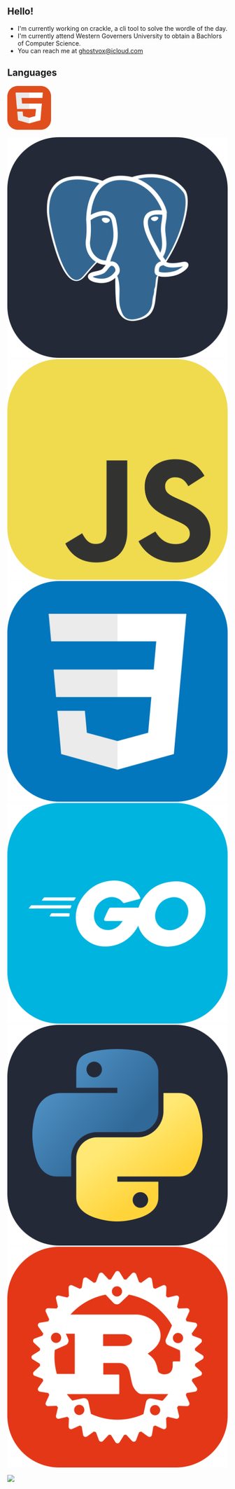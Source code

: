 ## Hello!
- I'm currently working on crackle, a cli tool to solve the wordle of the day.
- I'm currently attend Western Governers University to obtain a Bachlors of Computer Science.
- You can reach me at ghostvox@icloud.com
## Languages
<img src="https://github.com/tandpfun/skill-icons/blob/main/icons/HTML.svg" width=100>

![postgreSql](https://github.com/tandpfun/skill-icons/blob/main/icons/PostgreSQL-Dark.svg)
![javascript](https://github.com/tandpfun/skill-icons/blob/main/icons/JavaScript.svg)
![CSS](https://github.com/tandpfun/skill-icons/blob/main/icons/CSS.svg)
![Golang](https://github.com/tandpfun/skill-icons/blob/main/icons/GoLang.svg)
![python](https://github.com/tandpfun/skill-icons/blob/main/icons/Python-Dark.svg)
![Rust](https://github.com/tandpfun/skill-icons/blob/main/icons/Rust.svg)

<!--
**GhostVox/GhostVox** is a ✨ _special_ ✨ repository because its `README.md` (this file) appears on your GitHub profile.

Here are some ideas to get you started:

- 🔭 I’m currently working on ...
- 🌱 I’m currently learning ...
- 👯 I’m looking to collaborate on ...
- 🤔 I’m looking for help with ...
- 💬 Ask me about ...
- 📫 How to reach me: ...
- 😄 Pronouns: ...
- ⚡ Fun fact: ...
-->
<p align="left">
  <img src="https://api.boot.dev/v1/users/public/12810a83-00ff-4198-b18c-13955b1ec12b/thumbnail" >
</p>
